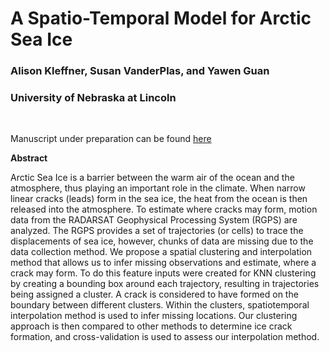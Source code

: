 # A Spatio-Temporal Model for Arctic Sea Ice

### Alison Kleffner, Susan VanderPlas, and Yawen Guan

### University of Nebraska at Lincoln

<br>

Manuscript under preparation can be found [here](https://alisonkleffner.github.io/spatio-temporal-model-arctic-sea-ice/spatio-temporal-model-arctic-sea-ice.pdf)


**Abstract** 

Arctic Sea Ice is a barrier between the warm air of the ocean and the atmosphere, thus playing an important role in the climate. When narrow linear cracks (leads) form in the sea ice, the heat from the ocean is then released into the atmosphere. To estimate where cracks may form, motion data from the RADARSAT Geophysical Processing System (RGPS) are analyzed. The RGPS provides a set of trajectories (or cells) to trace the displacements of sea ice, however, chunks of data are missing due to the data collection method. We propose a spatial clustering and interpolation method that allows us to infer missing observations and estimate, where a crack may form. To do this feature inputs were created for KNN clustering by creating a bounding box around each trajectory, resulting in trajectories being assigned a cluster. A crack is considered to have formed on the boundary between different clusters. Within the clusters, spatiotemporal interpolation method is used to infer missing locations. Our clustering approach is then compared to other methods to determine ice crack formation, and cross-validation is used to assess our interpolation method.

